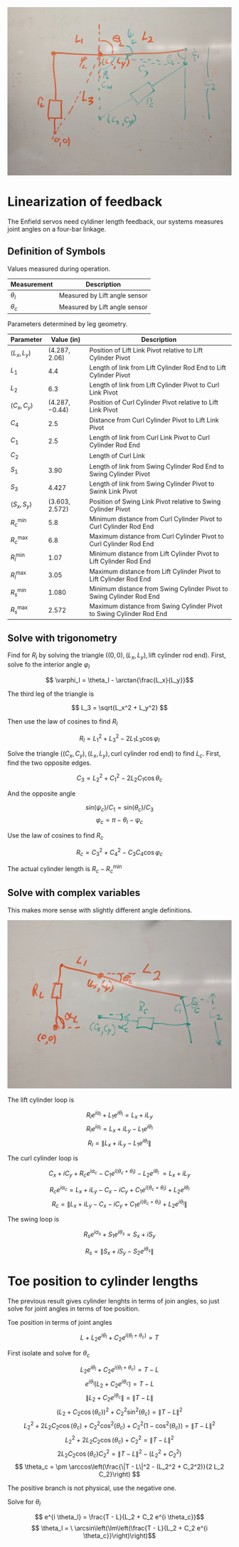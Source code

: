 ![Sketch of Leg Geometry](LiftCurlGeometry.jpg)

# Linearization of feedback

The Enfield servos need cyldiner length feedback, our systems measures joint
angles on a four-bar linkage.

## Definition of Symbols

Values measured during operation.

| Measurement  | Description                   |
|--------------|-------------------------------|
| $\theta_l$   | Measured by Lift angle sensor |
| $\theta_c$   | Measured by Lift angle sensor |

Parameters determined by leg geometry.

| Parameter | Value (in) | Description                                                    |
|-----------|------------|-----------------------------------------------------------------
| $(L_x, L_y)$ | $(4.287, 2.06)$ | Position of Lift Link Pivot relative to Lift Cylinder Pivot |
| $L_1$     | $4.4$      | Length of link from Lift Cylinder Rod End to Lift Cylinder Pivot |
| $L_2$     | $6.3$      | Length of link from Lift Cylinder Pivot to Curl Link Pivot     |
| $(C_x, C_y)$ | $(4.287, -0.44)$ | Position of Curl Cylinder Pivot relative to Lift Link Pivot |
| $C_4$     | $2.5$      | Distance from Curl Cylinder Pivot to Lift Link Pivot           |
| $C_1$     | $2.5$      | Length of link from Curl Link Pivot to Curl Cylinder Rod End   |
| $C_2$     |            | Length of Curl Link                                            |
| $S_1$     | $3.90$     | Length of link from Swing Cylinder Rod End to Swing Cylinder Pivot |
| $S_3$     | $4.427$    | Length of link from Swing Cylinder Pivot to Swink Link Pivot   |
| $(S_x, S_y)$ | $(3.603, 2.572)$ | Position of Swing Link Pivot relative to Swing Cylinder Pivot|
| $R_c^{\textrm{min}}$ | $5.8$ | Minimum distance from Curl Cylinder Pivot to Curl Cylinder Rod End |
| $R_c^{\textrm{max}}$ | $6.8$ | Maximum distance from Curl Cylinder Pivot to Curl Cylinder Rod End |
| $R_l^{\textrm{min}}$ | $1.07$ | Minimum distance from Lift Cylinder Pivot to Lift Cylinder Rod End |
| $R_l^{\textrm{max}}$ | $3.05$ | Maximum distance from Lift Cylinder Pivot to Lift Cylinder Rod End |
| $R_s^{\textrm{min}}$ | $1.080$ | Minimum distance from Swing Cylinder Pivot to Swing Cylinder Rod End |
| $R_s^{\textrm{max}}$ | $2.572$ | Maximum distance from Swing Cylinder Pivot to Swing Cylinder Rod End |

## Solve with trigonometry

Find for $R_l$ by solving the triangle $((0,0), (L_x, L_y), \textrm{lift
cylinder rod end})$. First, solve fo the interior angle $\varphi_l$

$$ \varphi_l =  \theta_l - \arctan{\frac{L_x}{L_y}}$$

The third leg of the triangle is

$$ L_3 = \sqrt{L_x^2 + L_y^2} $$

Then use the law of cosines to find $R_l$

$$ R_l = L_1^2 + L_3^2 - 2 L_1 L_3 \cos{\varphi_l} $$

Solve the triangle $((C_x, C_y), (L_x, L_y), \textrm{curl cylinder rod end})$ to
find $L_c$. First, find the two opposite edges.

$$ C_3 = L_2^2 + C_1^2 - 2 L_2 C_1 \cos{\theta_c} $$

And the opposite angle

$$ sin(\psi_c) / C_1 = sin(\theta_c) / C_3 $$
$$ \varphi_c = \pi - \theta_l - \psi_c $$

Use the law of cosines to find $R_c$

$$ R_c = C_3^2 + C_4^2 - C_3 C_4 \cos{\varphi_c} $$

The actual cylinder length is $R_c - R_c^{\textrm{min}}$

## Solve with complex variables

This makes more sense with slightly different angle definitions.

![Alternate Sketch of Leg Geometry](LiftCurlGeometryCplx.jpg)


The lift cylinder loop is

$$ R_l e^{i \alpha_l} + L_1 e^{i \theta_l} = L_x + i L_y $$
$$ R_l e^{i \alpha_l} = L_x + i L_y - L_1 e^{i \theta_l} $$
$$ R_l = \left\| L_x + i L_y - L_1 e^{i \theta_l} \right\| $$

The curl cylinder loop is

$$ C_x + i C_y + R_c e^{i \alpha_c} - C_1 e^{i (\theta_c + \theta_l)} - L_2 e^{i \theta_l} \
   = L_x + i L_y $$

$$ R_c e^{i \alpha_c} = L_x + i L_y - C_x - i C_y + C_1 e^{i (\theta_c + \theta_l)} + L_2 e^{i \theta_l} $$
$$ R_c = \left\|L_x + i L_y - C_x - i C_y + C_1 e^{i (\theta_c + \theta_l)} + L_2 e^{i \theta_l}\right\| $$

The swing loop is

$$ R_s e^{i \alpha_s} + S_1 e^{i \theta_s} = S_x + i S_y $$

$$ R_s = \left\|S_x + i S_y - S_2 e^{i \theta_s}\right\| $$

# Toe position to cylinder lengths

The previous result gives cylinder lenghts in terms of join angles, so just
solve for joint angles in terms of toe position.

Toe position in terms of joint angles

$$ L + L_2 e^{i \theta_l} + C_2 e^{i (\theta_l + \theta_c)} = T $$

First isolate and solve for $\theta_c$

$$ L_2 e^{i \theta_l} + C_2 e^{i (\theta_l + \theta_c)} = T - L $$
$$ e^{i \theta_l} (L_2 + C_2 e^{i \theta_c}) = T - L $$
$$ \|L_2 + C_2 e^{i \theta_c}\| = \|T - L\| $$
$$ (L_2 + C_2 \cos(\theta_c))^2 + C_2^2 \sin^2(\theta_c) = \|T - L\|^2 $$
$$ L_2^2 + 2 L_2 C_2 \cos(\theta_c) + C_2^2 \cos^2(\theta_c) + C_2^2 (1-\cos^2(\theta_c)) = \|T - L\|^2 $$
$$ L_2^2 + 2 L_2 C_2 \cos(\theta_c) + C_2^2 = \|T - L\|^2 $$
$$ 2 L_2 C_2 \cos(\theta_c) C_2^2 = \|T - L\|^2 - (L_2^2 + C_2^2) $$
$$ \theta_c = \pm \arccos\left(\frac{\|T - L\|^2 - (L_2^2 + C_2^2)}{2 L_2 C_2}\right) $$

The positive branch is not physical, use the negative one.

Solve for $\theta_l$

$$ e^{i \theta_l} = \frac{T - L}{L_2 + C_2 e^{i \theta_c}}$$
$$ \theta_l = \
\arcsin\left(\Im\left(\frac{T - L}{L_2 + C_2 e^{i \theta_c}}\right)\right)$$
